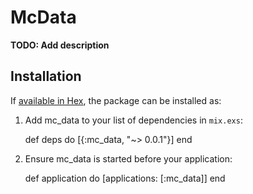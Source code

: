 # McData

**TODO: Add description**

## Installation

If [available in Hex](https://hex.pm/docs/publish), the package can be installed as:

  1. Add mc_data to your list of dependencies in `mix.exs`:

        def deps do
          [{:mc_data, "~> 0.0.1"}]
        end

  2. Ensure mc_data is started before your application:

        def application do
          [applications: [:mc_data]]
        end

